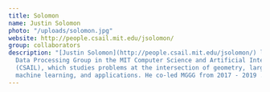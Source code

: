 ```yaml
---
title: Solomon
name: Justin Solomon
photo: "/uploads/solomon.jpg"
website: http://people.csail.mit.edu/jsolomon/
group: collaborators
description: "[Justin Solomon](http://people.csail.mit.edu/jsolomon/) leads the Geometric
  Data Processing Group in the MIT Computer Science and Artificial Intelligence Laboratory
  (CSAIL), which studies problems at the intersection of geometry, large-scale optimization,
  machine learning, and applications. He co-led MGGG from 2017 - 2019 .\n"
---
```


